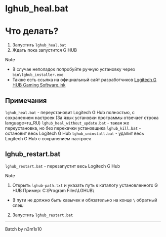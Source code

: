 # lghub_heal.bat

# Что делать?

1. Запустить `lghub_heal.bat`
2. Ждать пока запустится G HUB

>[!NOTE]
> - В случае неполадок попробуйте ручную установку через `bin\lghub_installer.exe`
> - Также есть ссылка на официальный сайт разработчиков [Logitech G HUB Gaming Software.lnk](https://www.logitechg.com/en-us/innovation/g-hub.html?srsltid=AfmBOoqPUOqdb5AX2V5bWbM9IEHiQ8WXzg48YueU8MBH-d_waTX_CenI)

## Примечания

`lghub_heal.bat` - переустановит Logitech G Hub полностью, с сохранением настроек
(За язык установки программы отвечает строка language=ru_RU)
`lghub_heal_without_update.bat` - такая же переустановка, но без перекачки установщика
`lghub_kill.bat` - остановит весь Logitech G Hub
`lghub_uninstall.bat` - удалит весь Logitech G Hub с сохранением настроек


## lghub_restart.bat

`lghub_restart.bat` - перезапустит весь Logitech G Hub

> [!NOTE]
> 1. Открыть `lghub-path.txt` и указать путь к каталогу установленного G HUB
> Пример: C:\Program Files\LGHUB\
> - В пути не должно быть кавычек и обязательно на конце `\` обратный слэш
> 2. Запустить `lghub_restart.bat`


---

Batch by n3m1x10